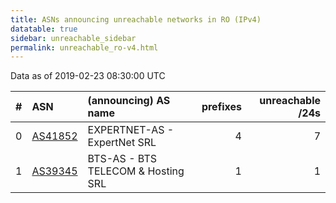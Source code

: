 ```yaml
---
title: ASNs announcing unreachable networks in RO (IPv4)
datatable: true
sidebar: unreachable_sidebar
permalink: unreachable_ro-v4.html
---
```


Data as of 2019-02-23 08:30:00 UTC


<div class="datatable-begin"></div>

|   # | ASN                                    | (announcing) AS name                   |   prefixes |   unreachable /24s |
|----:|:---------------------------------------|:---------------------------------------|-----------:|-------------------:|
|   0 | [AS41852](unreachable_AS41852-v4.html) | EXPERTNET-AS - ExpertNet SRL           |          4 |                  7 |
|   1 | [AS39345](unreachable_AS39345-v4.html) | BTS-AS - BTS TELECOM &amp; Hosting SRL |          1 |                  1 |

<div class="datatable-end"></div>